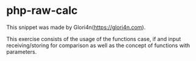 # php-raw-calc
This snippet was made by Glori4n(https://glori4n.com).

This exercise consists of the usage of the functions case, if and input receiving/storing for comparison as well as the concept of functions with parameters.
